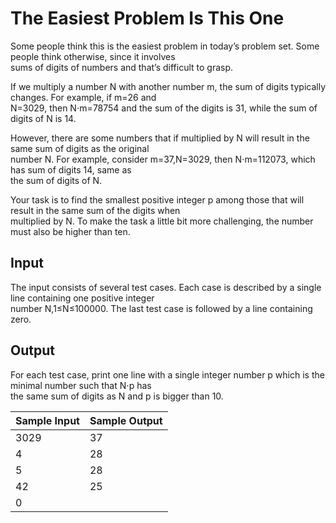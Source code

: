 # The Easiest Problem Is This One

Some people think this is the easiest problem in today’s problem set. Some people think otherwise, since it involves\
sums of digits of numbers and that’s difficult to grasp.

If we multiply a number N with another number m, the sum of digits typically changes. For example, if m=26 and\
N=3029, then N⋅m=78754 and the sum of the digits is 31, while the sum of digits of N is 14.

However, there are some numbers that if multiplied by N will result in the same sum of digits as the original\
number N. For example, consider m=37,N=3029, then N⋅m=112073, which has sum of digits 14, same as\
the sum of digits of N.

Your task is to find the smallest positive integer p among those that will result in the same sum of the digits when\
multiplied by N. To make the task a little bit more challenging, the number must also be higher than ten.

## Input
The input consists of several test cases. Each case is described by a single line containing one positive integer\
number N,1≤N≤100000. The last test case is followed by a line containing zero.

## Output
For each test case, print one line with a single integer number p which is the minimal number such that N⋅p has\
the same sum of digits as N and p is bigger than 10.

| Sample Input | Sample Output |
| ---          | ---           |
| 3029         | 37            |
| 4            | 28            |
| 5            | 28            |
| 42           | 25            |
| 0            |               |